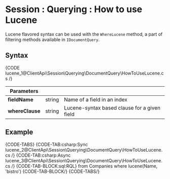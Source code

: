# Session : Querying : How to use Lucene

Lucene flavored syntax can be used with the `WhereLucene` method, a part of filtering methods available in `IDocumentQuery`.

## Syntax

{CODE lucene_1@ClientApi\Session\Querying\DocumentQuery\HowToUseLucene.cs /}

| Parameters | | |
| ------------- | ------------- | ----- |
| **fieldName** | string | Name of a field in an index |
| **whereClause** | string | Lucene-syntax based clause for a given field |

## Example

{CODE-TABS}
{CODE-TAB:csharp:Sync lucene_2@ClientApi\Session\Querying\DocumentQuery\HowToUseLucene.cs /}
{CODE-TAB:csharp:Async lucene_3@ClientApi\Session\Querying\DocumentQuery\HowToUseLucene.cs /}
{CODE-TAB-BLOCK:sql:RQL}
from Companies 
where lucene(Name, 'bistro')
{CODE-TAB-BLOCK/}
{CODE-TABS/}

